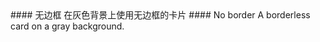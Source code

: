<cn>
  #### 无边框
  在灰色背景上使用无边框的卡片
</cn>

<us>
  #### No border
  A borderless card on a gray background.
</us>
